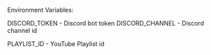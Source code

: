 Environment Variables:

DISCORD_TOKEN - Discord bot token
DISCORD_CHANNEL - Discord channel id

PLAYLIST_ID - YouTube Playlist id